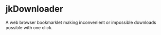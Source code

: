 # jkDownloader
A web browser bookmarklet making inconvenient or impossible downloads possible with one click.
